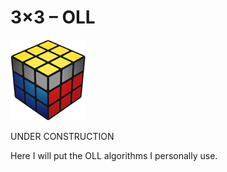 # 3×3 – OLL

![oll](./OLLinfo.png)

UNDER CONSTRUCTION

Here I will put the OLL algorithms I personally use.
